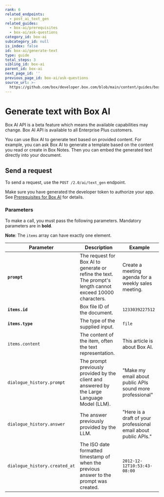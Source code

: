 ```yaml
---
rank: 6
related_endpoints:
  - post_ai_text_gen
related_guides:
  - box-ai/prerequisites
  - box-ai/ask-questions
category_id: box-ai
subcategory_id: null
is_index: false
id: box-ai/generate-text
type: guide
total_steps: 3
sibling_id: box-ai
parent_id: box-ai
next_page_id: ''
previous_page_id: box-ai/ask-questions
source_url: >-
  https://github.com/box/developer.box.com/blob/main/content/guides/box-ai/generate-text.md
---
```

# Generate text with Box AI

<Message type="notice">

Box AI API is a beta feature which means the
available capabilities may change.
Box AI API is available to all Enterprise Plus customers.

</Message>

You can use Box AI to generate text
based on provided content.
For example, you can ask Box AI to
generate a template based
on the content you read or create in Box Notes.
Then you can embed the generated text
directly into your document.

## Send a request

To send a request, use the
`POST /2.0/ai/text_gen` endpoint.

<Samples id='post_ai_text_gen' >

</Samples>

Make sure you have generated the developer token
to authorize your app. See [Prerequisites for Box AI][prereq]
for details.

### Parameters

To make a call, you must pass the following parameters. Mandatory parameters are in **bold**.

**Note**: The `items` array can have exactly one element.

| Parameter| Description| Example|
|--------|--------|-------|
|**`prompt`**| The request for Box AI to generate or refine the text. The prompt's length cannot exceed 10000 characters.|Create a meeting agenda for a weekly sales meeting.|
|**`items.id`**|Box file ID of the document. |`1233039227512`|
|**`items.type`**|The type of the supplied input. | `file`|
| `items.content` | The content of the item, often the text representation.  |     This article is about Box AI.    |
| `dialogue_history.prompt` | The prompt previously provided by the client and answered by the Large Language Model (LLM).  | "Make my email about public APIs sound more professional" |
| `dialogue_history.answer` | The answer previously provided by the LLM. |   "Here is a draft of your professional email about public APIs." |
| `dialogue_history.created_at` | The ISO date formatted timestamp of when the previous answer to the prompt was created.   | `2012-12-12T10:53:43-08:00` |

[prereq]: g://box-ai/prerequisites